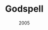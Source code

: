 ---
title: Godspell
redirect_from:
  - /productions/2005_Godspell
date: 2005
layout: productions
featured_image: 
image_caption:
image_credit:
playbill:
category: musicals
Theatre: Omega Theatre Productions
Venue: CrossRoad Church
cast: 
  Jesus: Kendall Hunt
  John the Baptist: Mike Khalil
  Judas: Ray Hollister
  Mary Magdalene:
  The Disciples:
  The Pharisees:
  The Scribes:
  The Beggar:
  The Prodigal Son:
  The Rich Man:
  Sonia: Sheila Diaz
  Ensemble:
photos: 
  - photo: 2005_Godspell_1.jpeg
    photo_credit: 
    photo_alt: 
    photo_caption: "Lisa Knoepfel, Joshua Kreis McTiernan, Ray Hollister, Sheila Diaz and Scott Giddens (left to right)"
---